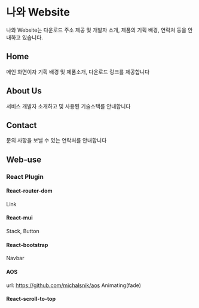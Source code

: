 # 나와 Website

나와 Website는 다운로드 주소 제공 및 개발자 소개, 제품의 기획 배경, 연락처 등을 안내하고 있습니다.

## Home

메인 화면이자 기획 배경 및 제품소개, 다운로드 링크를 제공합니다

## About Us

서비스 개발자 소개하고 및 사용된 기술스택를 안내합니다

## Contact

문의 사항을 보낼 수 있는 연락처를 안내합니다

## Web-use

### React Plugin

#### React-router-dom
Link

#### React-mui
Stack, Button

#### React-bootstrap
Navbar

#### AOS
url: https://github.com/michalsnik/aos
Animating(fade)

#### React-scroll-to-top
